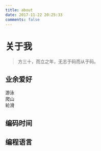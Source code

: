 ```yaml
---
title: about
date: 2017-11-22 20:25:33
comments: false
---
```



# 关于我

> 方三十，而立之年，无志于码而从于码。


## 业余爱好

游泳  
爬山    
轮滑



## 编码时间

## 编程语言
